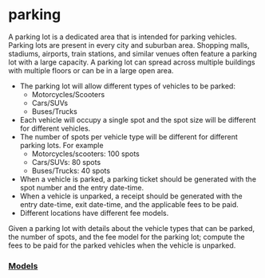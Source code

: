 # parking
A parking lot is a dedicated area that is intended for parking vehicles. Parking lots are
present in every city and suburban area. Shopping malls, stadiums, airports, train stations,
and similar venues often feature a parking lot with a large capacity. A parking lot can spread
across multiple buildings with multiple floors or can be in a large open area.

* The parking lot will allow different types of vehicles to be parked:
  * Motorcycles/Scooters
  * Cars/SUVs
  * Buses/Trucks
* Each vehicle will occupy a single spot and the spot size will be different for different
vehicles.
* The number of spots per vehicle type will be different for different parking lots. For
example
  * Motorcycles/scooters: 100 spots
  * Cars/SUVs: 80 spots
  * Buses/Trucks: 40 spots
* When a vehicle is parked, a parking ticket should be generated with the spot number
and the entry date-time.
* When a vehicle is unparked, a receipt should be generated with the entry date-time,
exit date-time, and the applicable fees to be paid.
* Different locations have different fee models.

Given a parking lot with details about the vehicle types that can be parked, the number of
spots, and the fee model for the parking lot; compute the fees to be paid for the parked
vehicles when the vehicle is unparked.

### [Models](https://github.com/jinut2/parking/blob/main/docs/Screenshot%20from%202023-02-05%2009-22-59.png)

